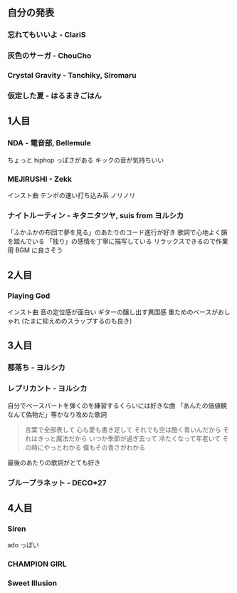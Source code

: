 ## 自分の発表
### 忘れてもいいよ - ClariS
### 灰色のサーガ - ChouCho
### Crystal Gravity - Tanchiky, Siromaru
### 仮定した夏 - はるまきごはん
## 1人目
### NDA - 電音部, Bellemule
ちょっと hiphop っぽさがある
キックの音が気持ちいい
### MEJIRUSHI - Zekk
インスト曲
テンポの速い打ち込み系
ノリノリ
### ナイトルーティン - キタニタツヤ, suis from ヨルシカ
「ふかふかの布団で夢を見る」のあたりのコード進行が好き
歌詞で心地よく韻を踏んでいる
「独り」の感情を丁寧に描写している
リラックスできるので作業用 BGM に良さそう
## 2人目
### Playing God
インスト曲
音の定位感が面白い
ギターの醸し出す異国感
重ためのベースがおしゃれ (たまに抑えめのスラップするのも良き)
## 3人目
### 都落ち - ヨルシカ
### レプリカント - ヨルシカ
自分でベースパートを弾くのを練習するくらいには好きな曲
「あんたの価値観なんて偽物だ」等かなり攻めた歌詞

> 言葉で全部表して
> 心も愛も書き足して
> それでも空は酷く青いんだから
> それはきっと魔法だから
> いつか季節が過ぎ去って
> 冷たくなって年老いて
> その時にやっとわかる
> 僕もその青さがわかる

最後のあたりの歌詞がとても好き
### ブループラネット - DECO\*27
## 4人目
### Siren
ado っぽい
### CHAMPION GIRL
### Sweet Illusion
